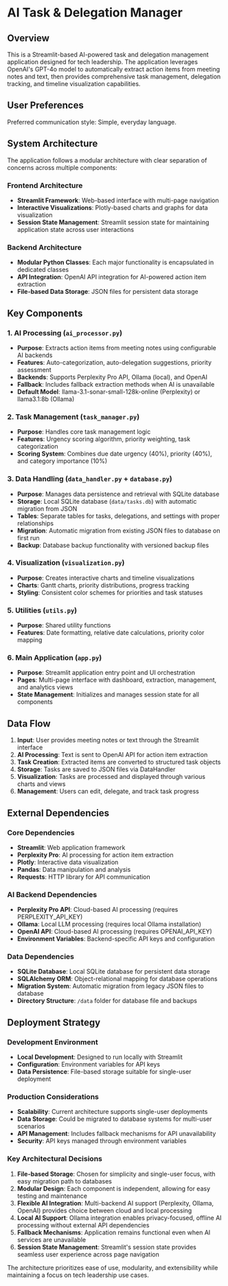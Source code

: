 # AI Task & Delegation Manager

## Overview

This is a Streamlit-based AI-powered task and delegation management application designed for tech leadership. The application leverages OpenAI's GPT-4o model to automatically extract action items from meeting notes and text, then provides comprehensive task management, delegation tracking, and timeline visualization capabilities.

## User Preferences

Preferred communication style: Simple, everyday language.

## System Architecture

The application follows a modular architecture with clear separation of concerns across multiple components:

### Frontend Architecture
- **Streamlit Framework**: Web-based interface with multi-page navigation
- **Interactive Visualizations**: Plotly-based charts and graphs for data visualization
- **Session State Management**: Streamlit session state for maintaining application state across user interactions

### Backend Architecture
- **Modular Python Classes**: Each major functionality is encapsulated in dedicated classes
- **API Integration**: OpenAI API integration for AI-powered action item extraction
- **File-based Data Storage**: JSON files for persistent data storage

## Key Components

### 1. AI Processing (`ai_processor.py`)
- **Purpose**: Extracts action items from meeting notes using configurable AI backends
- **Features**: Auto-categorization, auto-delegation suggestions, priority assessment
- **Backends**: Supports Perplexity Pro API, Ollama (local), and OpenAI
- **Fallback**: Includes fallback extraction methods when AI is unavailable
- **Default Model**: llama-3.1-sonar-small-128k-online (Perplexity) or llama3.1:8b (Ollama)

### 2. Task Management (`task_manager.py`)
- **Purpose**: Handles core task management logic
- **Features**: Urgency scoring algorithm, priority weighting, task categorization
- **Scoring System**: Combines due date urgency (40%), priority (40%), and category importance (10%)

### 3. Data Handling (`data_handler.py` + `database.py`)
- **Purpose**: Manages data persistence and retrieval with SQLite database
- **Storage**: Local SQLite database (`data/tasks.db`) with automatic migration from JSON
- **Tables**: Separate tables for tasks, delegations, and settings with proper relationships
- **Migration**: Automatic migration from existing JSON files to database on first run
- **Backup**: Database backup functionality with versioned backup files

### 4. Visualization (`visualization.py`)
- **Purpose**: Creates interactive charts and timeline visualizations
- **Charts**: Gantt charts, priority distributions, progress tracking
- **Styling**: Consistent color schemes for priorities and task statuses

### 5. Utilities (`utils.py`)
- **Purpose**: Shared utility functions
- **Features**: Date formatting, relative date calculations, priority color mapping

### 6. Main Application (`app.py`)
- **Purpose**: Streamlit application entry point and UI orchestration
- **Pages**: Multi-page interface with dashboard, extraction, management, and analytics views
- **State Management**: Initializes and manages session state for all components

## Data Flow

1. **Input**: User provides meeting notes or text through the Streamlit interface
2. **AI Processing**: Text is sent to OpenAI API for action item extraction
3. **Task Creation**: Extracted items are converted to structured task objects
4. **Storage**: Tasks are saved to JSON files via DataHandler
5. **Visualization**: Tasks are processed and displayed through various charts and views
6. **Management**: Users can edit, delegate, and track task progress

## External Dependencies

### Core Dependencies
- **Streamlit**: Web application framework
- **Perplexity Pro**: AI processing for action item extraction
- **Plotly**: Interactive data visualization
- **Pandas**: Data manipulation and analysis
- **Requests**: HTTP library for API communication

### AI Backend Dependencies
- **Perplexity Pro API**: Cloud-based AI processing (requires PERPLEXITY_API_KEY)
- **Ollama**: Local LLM processing (requires local Ollama installation)
- **OpenAI API**: Cloud-based AI processing (requires OPENAI_API_KEY)
- **Environment Variables**: Backend-specific API keys and configuration

### Data Dependencies
- **SQLite Database**: Local SQLite database for persistent data storage
- **SQLAlchemy ORM**: Object-relational mapping for database operations
- **Migration System**: Automatic migration from legacy JSON files to database
- **Directory Structure**: `/data` folder for database file and backups

## Deployment Strategy

### Development Environment
- **Local Development**: Designed to run locally with Streamlit
- **Configuration**: Environment variables for API keys
- **Data Persistence**: File-based storage suitable for single-user deployment

### Production Considerations
- **Scalability**: Current architecture supports single-user deployments
- **Data Storage**: Could be migrated to database systems for multi-user scenarios
- **API Management**: Includes fallback mechanisms for API unavailability
- **Security**: API keys managed through environment variables

### Key Architectural Decisions

1. **File-based Storage**: Chosen for simplicity and single-user focus, with easy migration path to databases
2. **Modular Design**: Each component is independent, allowing for easy testing and maintenance
3. **Flexible AI Integration**: Multi-backend AI support (Perplexity, Ollama, OpenAI) provides choice between cloud and local processing
4. **Local AI Support**: Ollama integration enables privacy-focused, offline AI processing without external API dependencies
5. **Fallback Mechanisms**: Application remains functional even when AI services are unavailable
6. **Session State Management**: Streamlit's session state provides seamless user experience across page navigation

The architecture prioritizes ease of use, modularity, and extensibility while maintaining a focus on tech leadership use cases.